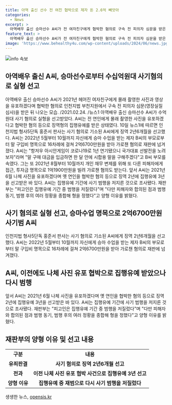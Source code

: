 ```yaml
---
title: 아역 출신 선수 전 여친 협박으로 제자 돈 2.6억 빼앗아
categories:
  - News
excerpt: >
  아역배우 출신 승마선수 A씨가 전 여자친구에게 협박한 혐의로 구속 전 피의자 심문을 받은 후 수억원대 사기 혐의로 실형을 선고받았다. A씨는 연인에게 몰래 촬영한 영상을 유포하겠다고 협박한 혐의로 징역 2년6개월을 선고받았으며, 또한 다른 사람들에게도 사기를 저질렀다는 혐의가 제기되고 있다. 2021년에도 나체 사진을 유포하겠다며 옛 연인을 협박한 적이 있었는데, 이로 인해 집행유예 중에도 범행을 저질렀다는 사실이 밝혀졌다.
feature_text: >
  아역배우 출신 승마선수 A씨가 전 여자친구에게 협박한 혐의로 구속 전 피의자 심문을 받은 후 수억원대 사기 혐의로 실형을 선고받았다. A씨는 연인에게 몰래 촬영한 영상을 유포하겠다고 협박한 혐의로 징역 2년6개월을 선고받았으며, 또한 다른 사람들에게도 사기를 저질렀다는 혐의가 제기되고 있다. 2021년에도 나체 사진을 유포하겠다며 옛 연인을 협박한 적이 있었는데, 이로 인해 집행유예 중에도 범행을 저질렀다는 사실이 밝혀졌다.
image: 'https://www.behealthy4u.com/wp-content/uploads/2024/06/news.jpg'
---
```


<p><img src="https://www.behealthy4u.com/wp-content/uploads/2024/06/news.jpg" alt="info 속보" /></p>

<h2 data-ke-size="size26">아역배우 출신 A씨, 승마선수로부터 수십억원대 사기혐의로 실형 선고</h2>

<p data-ke-size="size16">아역배우 출신 승마선수 A씨가 2021년 헤어진 여자친구에게 몰래 촬영한 사진과 영상을 유포하겠다며 협박한 혐의로 인천지법 부천지원에서 구속 전 피의자 심문(영장실질심사)을 받은 뒤 나오는 모습. /2021.02.24. /뉴스1 아역배우 출신 승마선수 A씨가 수억원대 사기 혐의로 실형을 선고받았다. A씨는 전 연인에게 몰래 촬영한 사진을 유포하겠다고 협박한 혐의 등으로 징역형의 집행유예를 받은 상태였다. 10일 뉴스1에 따르면 인천지법 형사5단독 홍준서 판사는 사기 혐의로 기소된 A씨에게 징역 2년6개월을 선고했다. A씨는 2022년 5월부터 10월까지 자신에게 승마 수업을 받는 제자 B씨의 부모로부터 말 구입비 명목으로 16차례에 걸쳐 2억6700만원을 받아 가로챈 혐의로 재판에 넘겨졌다. A씨는 "항저우 아시안게임이 코로나19로 1년 연기됐으니 국가대표 선발전을 노려보자"라며 "말 구매 대금을 입금하면 한 달 안에 시합용 말을 구해주겠다"고 B씨 부모를 속였다. 그는 또 2021년 8월부터 10월까지 개인 채무 변제를 위해 또 다른 피해자에게 접근, 투자금 명목으로 1억1900만원을 빌려 가로챈 혐의도 받는다. 앞서 A씨는 2021년 6월 나체 사진을 유포하겠다며 옛 연인을 협박한 혐의 등으로 징역 2년에 집행유예 3년을 선고받은 바 있다. A씨는 집행유예 기간에 사기 범행을 저지른 것으로 조사됐다. 재판부는 "피고인은 집행유예 기간 중 범행을 저질렀다"며 "다만 피해자와 합의된 점과 범행 동기, 범행 후의 여러 정황을 종합해 형을 정했다"고 양형 이유를 밝혔다.</p>

<h2 data-ke-size="size26">사기 혐의로 실형 선고, 승마수업 명목으로 2억6700만원 사기범 A씨</h2>

<p data-ke-size="size16">인천지법 형사5단독 홍준서 판사는 사기 혐의로 기소된 A씨에게 징역 2년6개월을 선고했다. A씨는 2022년 5월부터 10월까지 자신에게 승마 수업을 받는 제자 B씨의 부모로부터 말 구입비 명목으로 16차례에 걸쳐 2억6700만원을 받아 가로챈 혐의로 재판에 넘겨졌다.</p>

<h2 data-ke-size="size26">A씨, 이전에도 나체 사진 유포 협박으로 집행유예 받았으나 다시 범행</h2>

<p data-ke-size="size16">앞서 A씨는 2021년 6월 나체 사진을 유포하겠다며 옛 연인을 협박한 혐의 등으로 징역 2년에 집행유예 3년을 선고받은 바 있다. A씨는 집행유예 기간에 사기 범행을 저지른 것으로 조사됐다. 재판부는 "피고인은 집행유예 기간 중 범행을 저질렀다"며 "다만 피해자와 합의된 점과 범행 동기, 범행 후의 여러 정황을 종합해 형을 정했다"고 양형 이유를 밝혔다.</p>

<h2 data-ke-size="size26">재판부의 양형 이유 및 선고 내용</h2>

<table>
    <tbody>
        <tr>
            <td style="text-align: center; height: 17px;"><b>구분</b></td>
            <td style="text-align: center; height: 17px;"><b>내용</b></td>
        </tr>
        <tr>
            <td style="text-align: center; height: 17px;"><b>유죄판결</b></td>
            <td style="text-align: center; height: 17px;"><b>사기 혐의로 징역 2년6개월 선고</b></td>
        </tr>
        <tr>
            <td style="text-align: center; height: 17px;"><b>전과</b></td>
            <td style="text-align: center; height: 17px;"><b>이전 나체 사진 유포 협박 사건으로 집행유예 3년 선고</b></td>
        </tr>
        <tr>
            <td style="text-align: center; height: 17px;"><b>양형 이유</b></td>
            <td style="text-align: center; height: 17px;"><b>집행유예 중 재범으로 다시 사기 범행을 저질렀다</b></td>
        </tr>
    </tbody>
</table>
생생한 뉴스, <a href="https://opensis.kr" rel="dofollow">opensis.kr</a>


